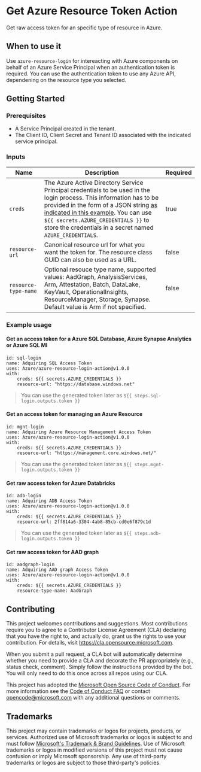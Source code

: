 # Get Azure Resource Token Action

Get raw access token for an specific type of resource in Azure. 

## When to use it

Use `azure-resource-login` for intereacting with Azure components on behalf of an Azure Service Principal when an authentication token is required. You can use the authentication token to use any Azure API, dependening on the resource type you selected.

## Getting Started

### Prerequisites

- A Service Principal created in the tenant.
- The Client ID, Client Secret and Tenant ID associated with the indicated service principal.

### Inputs

| Name | Description | Required |
| --- | --- | --- |
| `creds` | The Azure Active Directory Service Principal credentials to be used in the login process. This information has to be provided in the form of a JSON string [as indicated in this example](https://github.com/marketplace/actions/azure-login#configure-deployment-credentials). You can use <nobr>`${{ secrets.AZURE_CREDENTIALS }}`</nobr> to store the credentials in a secret named `AZURE_CREDENTIALS`. | true |
| <nobr>`resource-url`</nobr> | Canonical resource url for what you want the token for. The resource class GUID can also be used as a URL. | false |
| <nobr>`resource-type-name`</nobr> | Optional resouce type name, supported values: AadGraph, AnalysisServices, Arm, Attestation, Batch, DataLake, KeyVault, OperationalInsights, ResourceManager, Storage, Synapse. Default value is Arm if not specified. | false |

### Example usage

#### Get an access token for a Azure SQL Database, Azure Synapse Analytics or Azure SQL MI

```
id: sql-login
name: Adquiring SQL Access Token
uses: Azure/azure-resource-login-action@v1.0.0
with:
    creds: ${{ secrets.AZURE_CREDENTIALS }}
    resource-url: "https://database.windows.net"
```

> You can use the generated token later as `${{ steps.sql-login.outputs.token }}`

#### Get an access token for managing an Azure Resource

```
id: mgnt-login
name: Adquiring Azure Resource Management Access Token
uses: Azure/azure-resource-login-action@v1.0.0
with:
    creds: ${{ secrets.AZURE_CREDENTIALS }}
    resource-url: "https://management.core.windows.net/"
```

> You can use the generated token later as `${{ steps.mgnt-login.outputs.token }}`

#### Get raw access token for Azure Databricks

```
id: adb-login
name: Adquiring ADB Access Token
uses: Azure/azure-resource-login-action@v1.0.0
with:
    creds: ${{ secrets.AZURE_CREDENTIALS }}
    resource-url: 2ff814a6-3304-4ab8-85cb-cd0e6f879c1d
```

> You can use the generated token later as `${{ steps.adb-login.outputs.token }}`

#### Get raw access token for AAD graph

```
id: aadgraph-login
name: Adquiring AAD graph Access Token
uses: Azure/azure-resource-login-action@v1.0.0
with:
    creds: ${{ secrets.AZURE_CREDENTIALS }}
    resource-type-name: AadGraph
```

## Contributing

This project welcomes contributions and suggestions.  Most contributions require you to agree to a
Contributor License Agreement (CLA) declaring that you have the right to, and actually do, grant us
the rights to use your contribution. For details, visit https://cla.opensource.microsoft.com.

When you submit a pull request, a CLA bot will automatically determine whether you need to provide
a CLA and decorate the PR appropriately (e.g., status check, comment). Simply follow the instructions
provided by the bot. You will only need to do this once across all repos using our CLA.

This project has adopted the [Microsoft Open Source Code of Conduct](https://opensource.microsoft.com/codeofconduct/).
For more information see the [Code of Conduct FAQ](https://opensource.microsoft.com/codeofconduct/faq/) or
contact [opencode@microsoft.com](mailto:opencode@microsoft.com) with any additional questions or comments.

## Trademarks

This project may contain trademarks or logos for projects, products, or services. Authorized use of Microsoft 
trademarks or logos is subject to and must follow 
[Microsoft's Trademark & Brand Guidelines](https://www.microsoft.com/en-us/legal/intellectualproperty/trademarks/usage/general).
Use of Microsoft trademarks or logos in modified versions of this project must not cause confusion or imply Microsoft sponsorship.
Any use of third-party trademarks or logos are subject to those third-party's policies.
